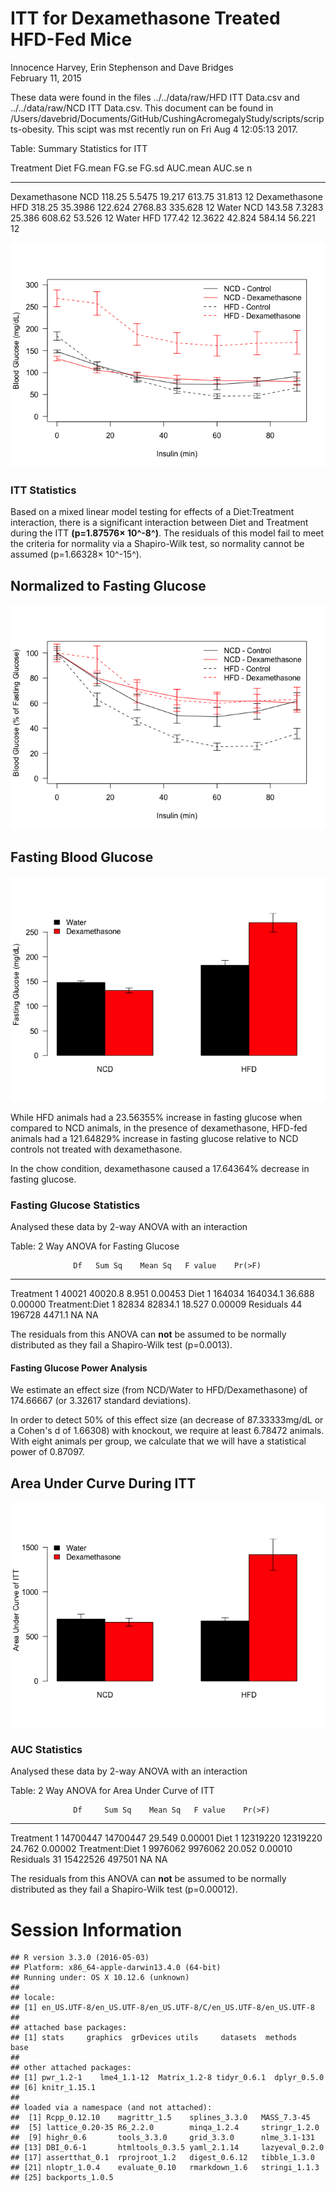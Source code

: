 # ITT for Dexamethasone Treated HFD-Fed Mice
Innocence Harvey, Erin Stephenson and Dave Bridges  
February 11, 2015  





These data were found in the files ../../data/raw/HFD ITT Data.csv and ../../data/raw/NCD ITT Data.csv.  This document can be found in /Users/davebrid/Documents/GitHub/CushingAcromegalyStudy/scripts/scripts-obesity.  This scipt was mst recently run on Fri Aug  4 12:05:13 2017.


Table: Summary Statistics for ITT

Treatment       Diet    FG.mean     FG.se     FG.sd   AUC.mean    AUC.se    n
--------------  -----  --------  --------  --------  ---------  --------  ---
Dexamethasone   NCD      118.25    5.5475    19.217     613.75    31.813   12
Dexamethasone   HFD      318.25   35.3986   122.624    2768.83   335.628   12
Water           NCD      143.58    7.3283    25.386     608.62    53.526   12
Water           HFD      177.42   12.3622    42.824     584.14    56.221   12

![](figures/itt-lineplot-1.png)<!-- -->

### ITT Statistics



Based on a mixed linear model testing for effects of a Diet:Treatment interaction, there is a significant interaction between Diet and Treatment during the ITT **(p=1.87576&times; 10^-8^)**.  The residuals of this model fail to meet the criteria for normality via a Shapiro-Wilk test, so normality cannot be assumed (p=1.66328&times; 10^-15^).

## Normalized to Fasting Glucose

![](figures/itt-lineplot-normalized-1.png)<!-- -->


## Fasting Blood Glucose

![](figures/itt-fasting-glucose-1.png)<!-- -->

While HFD animals had a 23.56355% increase in fasting glucose when compared to NCD animals, in the presence of dexamethasone, HFD-fed animals had a 121.64829% increase in fasting glucose relative to NCD controls not treated with dexamethasone.

In the chow condition, dexamethasone caused a 17.64364% decrease in fasting glucose.

### Fasting Glucose Statistics

Analysed these data by 2-way ANOVA with an interaction


Table: 2 Way ANOVA for Fasting Glucose

                  Df   Sum Sq    Mean Sq   F value    Pr(>F)
---------------  ---  -------  ---------  --------  --------
Treatment          1    40021    40020.8     8.951   0.00453
Diet               1   164034   164034.1    36.688   0.00000
Treatment:Diet     1    82834    82834.1    18.527   0.00009
Residuals         44   196728     4471.1        NA        NA

The residuals from this ANOVA can **not** be assumed to be normally distributed as they fail a Shapiro-Wilk test (p=0.0013).

#### Fasting Glucose Power Analysis



We estimate an effect size (from NCD/Water to HFD/Dexamethasone) of 174.66667 (or 3.32617 standard deviations).

In order to detect 50% of this effect size (an decrease of 87.33333mg/dL or a Cohen's d of 1.66308) with knockout, we require at least 6.78472 animals.  With eight animals per group, we calculate that we will have a statistical power of 0.87097. 
 
## Area Under Curve During ITT

![](figures/itt-auc-barplot-1.png)<!-- -->

### AUC Statistics

Analysed these data by 2-way ANOVA with an interaction


Table: 2 Way ANOVA for Area Under Curve of ITT

                  Df     Sum Sq    Mean Sq   F value    Pr(>F)
---------------  ---  ---------  ---------  --------  --------
Treatment          1   14700447   14700447    29.549   0.00001
Diet               1   12319220   12319220    24.762   0.00002
Treatment:Diet     1    9976062    9976062    20.052   0.00010
Residuals         31   15422526     497501        NA        NA

The residuals from this ANOVA can **not** be assumed to be normally distributed as they fail a Shapiro-Wilk test (p=0.00012).


# Session Information


```
## R version 3.3.0 (2016-05-03)
## Platform: x86_64-apple-darwin13.4.0 (64-bit)
## Running under: OS X 10.12.6 (unknown)
## 
## locale:
## [1] en_US.UTF-8/en_US.UTF-8/en_US.UTF-8/C/en_US.UTF-8/en_US.UTF-8
## 
## attached base packages:
## [1] stats     graphics  grDevices utils     datasets  methods   base     
## 
## other attached packages:
## [1] pwr_1.2-1    lme4_1.1-12  Matrix_1.2-8 tidyr_0.6.1  dplyr_0.5.0 
## [6] knitr_1.15.1
## 
## loaded via a namespace (and not attached):
##  [1] Rcpp_0.12.10    magrittr_1.5    splines_3.3.0   MASS_7.3-45    
##  [5] lattice_0.20-35 R6_2.2.0        minqa_1.2.4     stringr_1.2.0  
##  [9] highr_0.6       tools_3.3.0     grid_3.3.0      nlme_3.1-131   
## [13] DBI_0.6-1       htmltools_0.3.5 yaml_2.1.14     lazyeval_0.2.0 
## [17] assertthat_0.1  rprojroot_1.2   digest_0.6.12   tibble_1.3.0   
## [21] nloptr_1.0.4    evaluate_0.10   rmarkdown_1.6   stringi_1.1.3  
## [25] backports_1.0.5
```
